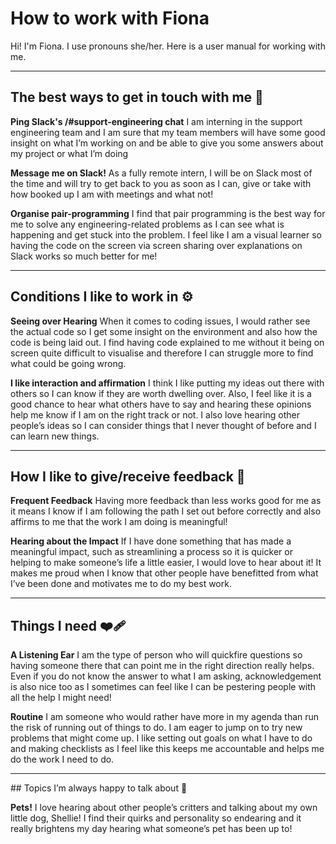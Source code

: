 # How to work with Fiona
Hi! I'm Fiona. I use pronouns she/her. Here is a user manual for working with me.

---

## The best ways to get in touch with me 💬

**Ping Slack's /#support-engineering chat**
I am interning in the support engineering team and I am sure that my team members will have some good insight on what I’m working on and be able to give you some answers about my project or what I’m doing

**Message me on Slack!**
As a fully remote intern, I will be on Slack most of the time and will try to get back to you as soon as I can, give or take with how booked up I am with meetings and what not!

**Organise pair-programming**
I find that pair programming is the best way for me to solve any engineering-related problems as I can see what is happening and get stuck into the problem. I feel like I am a visual learner so having the code on the screen via screen sharing over explanations on Slack works so much better for me!

---

## Conditions I like to work in ⚙️

**Seeing over Hearing**
When it comes to coding issues, I would rather see the actual code so I get some insight on the environment and also how the code is being laid out. I find having code explained to me without it being on screen quite difficult to visualise and therefore I can struggle more to find what could be going wrong.

**I like interaction and affirmation** 
I think I like putting my ideas out there with others so I can know if they are worth dwelling over. Also, I feel like it is a good chance to hear what others have to say and hearing these opinions help me know if I am on the right track or not. I also love hearing other people’s ideas so I can consider things that I never thought of before and I can learn new things. 



---


## How I like to give/receive feedback 📨

**Frequent Feedback**
Having more feedback than less works good for me as it means I know if I am following the path I set out before correctly and also affirms to me that the work I am doing is meaningful!

**Hearing about the Impact**
If I have done something that has made a meaningful impact, such as streamlining a process so it is quicker or helping to make someone’s life a little easier, I would love to hear about it! It makes me proud when I know that other people have benefitted from what I’ve been done and motivates me to do my best work.

---

## Things I need ❤️‍🩹

**A Listening Ear**
I am the type of person who will quickfire questions so having someone there that can point me in the right direction really helps. Even if you do not know the answer to what I am asking, acknowledgement is also nice too as I sometimes can feel like I can be pestering people with all the help I might need! 

**Routine**
I am someone who would rather have more in my agenda than run the risk of running out of things to do. I am eager to jump on to try new problems that might come up. I like setting out goals on what I have to do and making checklists as I feel like this keeps me accountable and helps me do the work I need to do.

---

​​## Topics I’m always happy to talk about 🎊

**Pets!**
I love hearing about other people’s critters and talking about my own little dog, Shellie! I find their quirks and personality so endearing and it really brightens my day hearing what someone’s pet has been up to!




<!--
**fio2606/fio2606** is a ✨ _special_ ✨ repository because its `README.md` (this file) appears on your GitHub profile.

Here are some ideas to get you started:

- 🔭 I’m currently working on ...
- 🌱 I’m currently learning ...
- 👯 I’m looking to collaborate on ...
- 🤔 I’m looking for help with ...
- 💬 Ask me about ...
- 📫 How to reach me: ...
- 😄 Pronouns: ...
- ⚡ Fun fact: ...
-->
